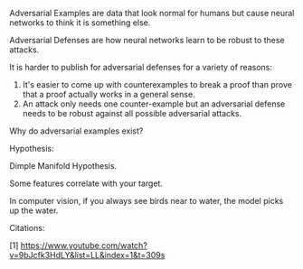 Adversarial Examples are data that look normal for humans but cause neural networks to think it is something else.

Adversarial Defenses are how neural networks learn to be robust to these attacks.

It is harder to publish for adversarial defenses for a variety of reasons:
1. It's easier to come up with counterexamples to break a proof than prove that a proof actually works in a general sense.
2. An attack only needs one counter-example but an adversarial defense needs to be robust against all possible adversarial attacks.

Why do adversarial examples exist?

Hypothesis:

Dimple Manifold Hypothesis.

Some features correlate with your target.

In computer vision, if you always see birds near to water, the model picks up the water.



Citations:

[1] https://www.youtube.com/watch?v=9bJcfk3HdLY&list=LL&index=1&t=309s
